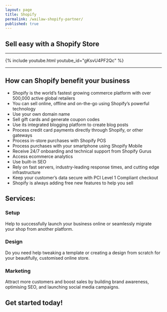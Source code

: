 ```yaml
---
layout: page
title: Shopify
permalink: /wailaw-shopify-partner/
published: true
---
```


## Sell easy with a Shopify Store

---

{% include youtube.html youtube_id="gKsvU4PF2Qc" %}

---

## How can Shopify benefit your business

- Shopify is the world’s fastest growing commerce platform with over 500,000 active global retailers
- You can sell online, offline and on-the-go using Shopify’s powerful technology
- Use your own domain name
- Sell gift cards and generate coupon codes
- Use its integrated blogging platform to create blog posts
- Process credit card payments directly through Shopify, or other gateways
- Process in-store purchases with Shopify POS
- Process purchases with your smartphone using Shopify Mobile
- Receive 24/7 onboarding and technical support from Shopify Gurus
- Access ecommerce analytics
- Use built-in SEO
- Rely on fast servers, industry-leading response times, and cutting edge infrastructure
- Keep your customer’s data secure with PCI Level 1 Compliant checkout
- Shopify is always adding free new features to help you sell

## Services:

### Setup
Help to successfully launch your business online or seamlessly migrate your shop from another platform.

### Design
Do you need help tweaking a template or creating a design from scratch for your beautifully, customised online store.

### Marketing
Attract more customers and boost sales by building brand awareness, optimising SEO, and launching social media campaigns.

## Get started today!
